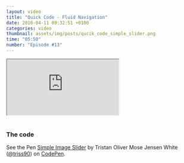 ```yaml
---
layout: video
title: "Quick Code - Fluid Navigation"
date: 2016-04-11 09:32:51 +0100
categories: video
thumbnail: assets/img/posts/qucik_code_simple_slider.png
time: "05:50"
number: "Episode #13"
---
```


<div class="responsive-video">
   <iframe src="https://www.youtube.com/embed/0QldkreB65I"></iframe>
</div>

<br>

### The code

<p data-height="500" data-theme-id="16012" data-slug-hash="ZWWbVQ" data-default-tab="result" data-user="triss90" class="codepen">See the Pen <a href="http://codepen.io/triss90/pen/ZWWbVQ/">Simple Image Slider</a> by Tristan Oliver Mose Jensen White (<a href="http://codepen.io/triss90">@triss90</a>) on <a href="http://codepen.io">CodePen</a>.</p>
<script async src="//assets.codepen.io/assets/embed/ei.js"></script>
